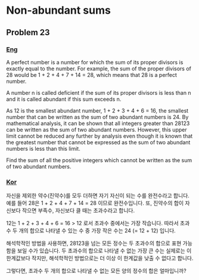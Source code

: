 # Non-abundant sums
## Problem 23

### [Eng](https://projecteuler.net/problem=23)

A perfect number is a number for which the sum of its proper divisors is exactly equal to the number. For example, the sum of the proper divisors of 28 would be 1 + 2 + 4 + 7 + 14 = 28, which means that 28 is a perfect number.

A number n is called deficient if the sum of its proper divisors is less than n and it is called abundant if this sum exceeds n.

As 12 is the smallest abundant number, 1 + 2 + 3 + 4 + 6 = 16, the smallest number that can be written as the sum of two abundant numbers is 24. By mathematical analysis, it can be shown that all integers greater than 28123 can be written as the sum of two abundant numbers. However, this upper limit cannot be reduced any further by analysis even though it is known that the greatest number that cannot be expressed as the sum of two abundant numbers is less than this limit.

Find the sum of all the positive integers which cannot be written as the sum of two abundant numbers.

### [Kor](http://euler.synap.co.kr/prob_detail.php?id=23)

자신을 제외한 약수(진약수)를 모두 더하면 자기 자신이 되는 수를 완전수라고 합니다.
예를 들어 28은 1 + 2 + 4 + 7 + 14 = 28 이므로 완전수입니다.
또, 진약수의 합이 자신보다 작으면 부족수, 자신보다 클 때는 초과수라고 합니다.

12는 1 + 2 + 3 + 4 + 6 = 16 > 12 로서 초과수 중에서는 가장 작습니다.
따라서 초과수 두 개의 합으로 나타낼 수 있는 수 중 가장 작은 수는 24 (= 12 + 12) 입니다.

해석학적인 방법을 사용하면, 28123을 넘는 모든 정수는 두 초과수의 합으로 표현 가능함을 보일 수가 있습니다.
두 초과수의 합으로 나타낼 수 없는 가장 큰 수는 실제로는 이 한계값보다 작지만, 해석학적인 방법으로는 더 이상 이 한계값을 낮출 수 없다고 합니다.

그렇다면, 초과수 두 개의 합으로 나타낼 수 없는 모든 양의 정수의 합은 얼마입니까?
